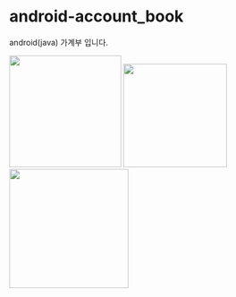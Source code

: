 # android-account_book
android(java) 가계부 입니다.

<div>
  <img width= "200" src="https://user-images.githubusercontent.com/57556069/70140617-7cc12080-16d8-11ea-9e1d-d1d0007b2c84.png">
  <img width= "185" src="https://user-images.githubusercontent.com/57556069/70140884-17b9fa80-16d9-11ea-983b-2d576f6d70b4.png">
  <img width= "213" src="https://user-images.githubusercontent.com/57556069/70141064-88f9ad80-16d9-11ea-9fdc-53ef22821335.png">
</div>
 
